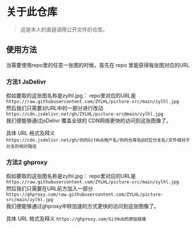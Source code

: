 # 关于此仓库

> 这是本人的直链调用公开文件的仓库。

## 使用方法

当需要使用repo里的任意一张图的时候，首先在 repo 里能获得每张图对应的URL  
### 方法1 JsDelivr
  
假如要取的这张图名称是zylhl.jpg：
repo里对应的URL是 `https://raw.githubusercontent.com/ZYLHL/picture-src/main/zylhl.jpg`  
然后我们只需要对URL中的一部分进行改动 `https://cdn.jsdelivr.net/gh/ZYLHL/picture-src@main/zylhl.jpg`  
我们便能够通过jsDelivr 覆盖全球的 CDN网络更快的访问到这张图像了。  

具体 URL 格式及释义  
`https://cdn.jsdelivr.net/gh/你的GitHub用户名/你的仓库名@对应分支名/文件相对于分支的相对路径`

### 方法2 ghproxy

假如要取的这张图名称是zylhl.jpg：
repo里对应的URL是 `https://raw.githubusercontent.com/ZYLHL/picture-src/main/zylhl.jpg`  
然后我们只需要在URL前方加入一部分 `https://ghproxy.com/raw.githubusercontent.com/ZYLHL/picture-src/main/zylhl.jpg`  
我们便能够通过ghproxy中转加速的方式更快的访问到这张图像了。  

具体 URL 格式及释义
`https://ghproxy.com/GitHub的原始链接`  


